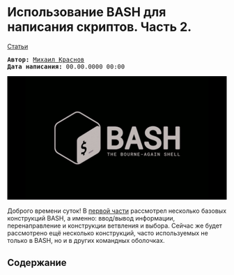 # Использование BASH для написания скриптов. Часть 2.

[Статьи](../../stats.md)

<pre>
<strong>Автор:</strong> <a href="/LinuxSovet/Group/authors.d/Linuxoid85.html">Михаил Краснов</a>
<strong>Дата написания:</strong> 00.00.0000 00:00
</pre>

![](pic/bash.jpg)

Доброго времени суток! В [первой части](README.md) рассмотрел несколько базовых конструкций BASH, а именно: ввод/вывод информации, перенаправление и конструкции ветвления и выбора. Сейчас же будет рассмотрено ещё несколько конструкций, часто используемых не только в BASH, но и в других командных оболочках.

## Содержание
